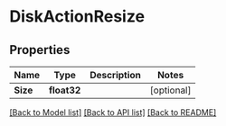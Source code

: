 # DiskActionResize

## Properties

Name | Type | Description | Notes
------------ | ------------- | ------------- | -------------
**Size** | **float32** |  | [optional] 

[[Back to Model list]](../README.md#documentation-for-models) [[Back to API list]](../README.md#documentation-for-api-endpoints) [[Back to README]](../README.md)


